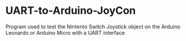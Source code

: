 # UART-to-Arduino-JoyCon
Program used to test the Nintento Switch Joystick object on the Arduino Leonardo or Arduino Micro with a UART interface
